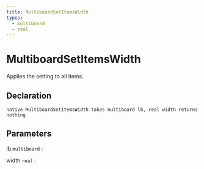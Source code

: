 ```yaml
---
title: MultiboardSetItemsWidth
types:
  - multiboard
  - real
---
```


# MultiboardSetItemsWidth
Applies the setting to all items.

## Declaration

```jass
native MultiboardSetItemsWidth takes multiboard lb, real width returns nothing
```

## Parameters
lb `multiboard`
: 

width `real`
: 
